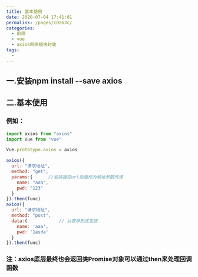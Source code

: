 ```yaml
---
title: 基本使用
date: 2020-07-04 17:41:01
permalink: /pages/c0263c/
categories:
  - 前端
  - vue
  - axios网络模块封装
tags:
  - 
---
```

## 一.安装npm install --save axios

## 二.基本使用

### 例如：

```javascript
import axios from "axios"
import Vue from "vue"

Vue.prototype.axios = axios

axios({
  url: "请求地址",
  method: "get",
  params:{		//会拼接在url后面作为地址参数传递
    name: "aaa",
    pwd: "123"
  }
}).then(func)	
axios({
  url: "请求地址",
  method: "post",
  data:{			// 以表单形式发送
    name: 'aaa',
    pwd: '1asda'
  }
}).then(func)
```

### 注：axios底层最终也会返回类Promise对象可以通过then来处理回调函数

